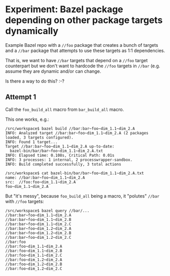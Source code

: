 # Experiment: Bazel package depending on other package targets dynamically

Example Bazel repo with a `//foo` package that creates a bunch of targets and a
`//bar` package that attempts to use these targets as 1:1 dependencies.

That is, we want to have `//bar` targets that depend on a `//foo` target
counterpart but we don't want to hardcode the `//foo` targets in `//bar` (e.g.
assume they are dynamic and/or can change.

Is there a way to do this? :-?

## Attempt 1

Call the `foo_build_all` macro from `bar_build_all` macro.

This one works, e.g.:

```shell
/src/workspace$ bazel build //bar:bar~foo~dim_1.1~dim_2.A
INFO: Analyzed target //bar:bar~foo~dim_1.1~dim_2.A (2 packages loaded, 3 targets configured).
INFO: Found 1 target...
Target //bar:bar~foo~dim_1.1~dim_2.A up-to-date:
  bazel-bin/bar/bar~foo~dim_1.1~dim_2.A.txt
INFO: Elapsed time: 0.108s, Critical Path: 0.01s
INFO: 3 processes: 1 internal, 2 processwrapper-sandbox.
INFO: Build completed successfully, 3 total actions

/src/workspace$ cat bazel-bin/bar/bar~foo~dim_1.1~dim_2.A.txt
name: //bar:bar~foo~dim_1.1~dim_2.A
src:  //foo:foo~dim_1.1~dim_2.A
foo~dim_1.1~dim_2.A
```

But "it's messy", because `foo_build_all` being a macro, it "polutes" `//bar`
with `//foo` targets:

```shell
/src/workspace$ bazel query //bar/...
//bar:bar~foo~dim_1.1~dim_2.A
//bar:bar~foo~dim_1.1~dim_2.B
//bar:bar~foo~dim_1.1~dim_2.C
//bar:bar~foo~dim_1.2~dim_2.A
//bar:bar~foo~dim_1.2~dim_2.B
//bar:bar~foo~dim_1.2~dim_2.C
//bar:foo
//bar:foo~dim_1.1~dim_2.A
//bar:foo~dim_1.1~dim_2.B
//bar:foo~dim_1.1~dim_2.C
//bar:foo~dim_1.2~dim_2.A
//bar:foo~dim_1.2~dim_2.B
//bar:foo~dim_1.2~dim_2.C
```
